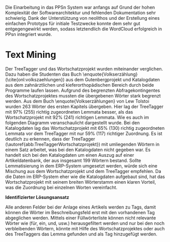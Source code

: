 
Die Einarbeitung in das PPSn System war anfangs auf Grund der hohen Komplexität der Softwarearchitektur und fehlenden Dokumentation sehr schwierig. Dank der Unterstützung von neolithos und der Erstellung eines einfachen Prototyps für initiale Testzwecke konnte dem sehr gut entgegengewirkt werden, sodass letztendlich die WordCloud erfolgreich in PPsn integriert wurde.

# Text Mining

Der TreeTagger und das Wortschatzprojekt wurden miteinander verglichen. Dazu haben die Studenten das Buch \enquote{Volkserzählung} (\cite{onl:volkszaehlungen}) aus dem Gutenbergprojekt und Katalogdaten aus dem zahnärztlichen und kieferorthopädischen Bereich durch beide Programme laufen lassen. Aufgrund des begrenzten Abfragekontingentes des Wortschatzprojektes mussten die übergebenen Wörter stark begrenzt werden. Aus dem Buch \enquote{Volkserzählungen} von Lew Tolstoi wurden 263 Wörter des ersten Kapitels übergeben. Hier lag der TreeTagger mit 97% (255) richtig zugeordneten Lemmata besser, als das Wortschatzprojekt mit 92% (241) richtigen Lemmata. Wie es auch im folgenden Diagramm veranschaulicht dargestellt wurde. Bei den Katalogdaten lag das Wortschatzprojekt mit 65% (130) richtig zugeordneten Lemmata vor dem TreeTagger mit nur 59% (117) richtiger Zuordnung. Es ist deutlich zu erkennen, dass der TreeTagger (\autoref{abb:TreeTaggerWortschatzprojekt}) mit umliegenden Wörtern in einem Satz arbeitet, was bei den Katalogdaten nicht gegeben war. Es handelt sich bei den Katalogdaten um einen Auszug auf einer Artikeldatenbank, der aus insgesamt 199 Wörtern bestand.
Sollte Lemmatisierung in dem ERP-System umgesetzt werden, würde sich eine Mischung aus dem Wortschatzprojekt und dem TreeTagger empfehlen. Da die Daten im ERP-System eher wie die Katalogdaten aufgebaut sind, hat das Wortschatzprojekt mit seinem breiten Wörterstamm einen klaren Vorteil, was die Zuordnung bei einzelnen Worten vereinfacht.

**Identifizierter Lösungsansatz**

Alle anderen Felder bei der Anlage eines Artikels werden zu Tags, damit können die Wörter im Beschreibungsfeld erst mit den vorhandenen Tag abgeglichen werden. Mittels einer Füllwörterliste können nicht relevante Wörter wie (für, ein, und, usw.) herausgefiltert werden und nur bei den noch verbleibenden Wörtern, könnte mit Hilfe des Wortschatzprojektes oder auch des TreeTaggers das Lemma gefunden und als Tag hinzugefügt werden.
